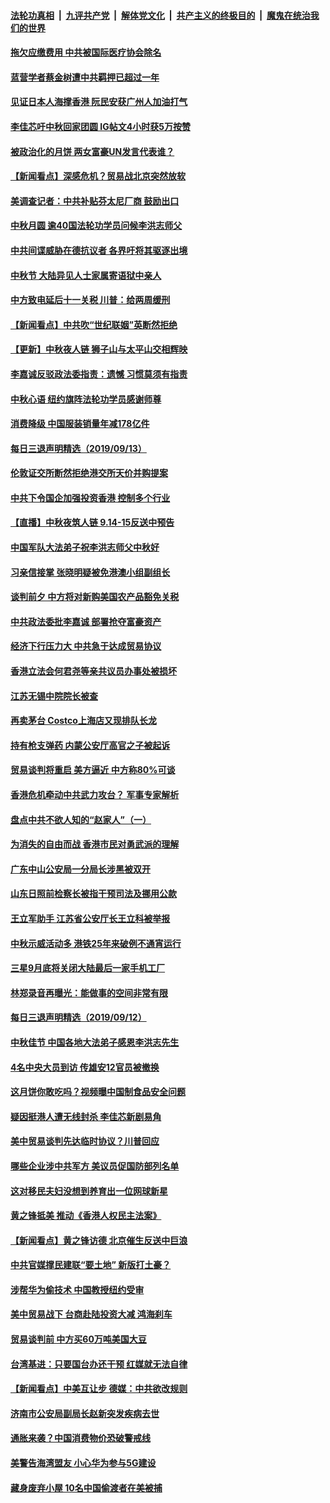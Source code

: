 ####  [法轮功真相](../../../../basic/blob/master/README.md?t=09140013) &nbsp;|&nbsp; [九评共产党](../../../../9ping.md/blob/master/README.md?t=09140013) &nbsp;|&nbsp; [解体党文化](../../../../jtdwh.md/blob/master/README.md?t=09140013)  &nbsp;|&nbsp; [共产主义的终极目的](../../../../gczydzjmd.md/blob/master/README.md?t=09140013) &nbsp;|&nbsp; [魔鬼在统治我们的世界](../../../../mgztzwmdsj.md/blob/master/README.md?t=09140013) 

#### [拖欠应缴费用 中共被国际医疗协会除名](../pages/nsc413/n11520019.md?t=09140013) 

#### [蓝营学者蔡金树遭中共羁押已超过一年](../pages/nsc413/n11518782.md?t=09140013) 

#### [见证日本人海撑香港 阮民安获广州人加油打气](../pages/nsc413/n11519848.md?t=09140013) 

#### [李佳芯吁中秋回家团圆 IG帖文4小时获5万按赞](../pages/nsc413/n11519461.md?t=09140013) 

#### [被政治化的月饼 两女富豪UN发言代表谁？](../pages/nsc413/n11519951.md?t=09140013) 

#### [【新闻看点】深感危机？贸易战北京突然放软](../pages/nsc413/n11519362.md?t=09140013) 

#### [美调查记者：中共补贴芬太尼厂商 鼓励出口](../pages/nsc413/n11518257.md?t=09140013) 

#### [中秋月圆 逾40国法轮功学员问候李洪志师父](../pages/nsc413/n11518812.md?t=09140013) 

#### [中共间谍威胁在德抗议者 各界吁将其驱逐出境](../pages/nsc413/n11519686.md?t=09140013) 

#### [中秋节 大陆异见人士家属寄语狱中亲人](../pages/nsc413/n11519340.md?t=09140013) 

#### [中方致电延后十一关税 川普：给两周缓刑](../pages/nsc413/n11519697.md?t=09140013) 

#### [【新闻看点】中共吹“世纪联姻”英断然拒绝](../pages/nsc413/n11519729.md?t=09140013) 

#### [【更新】中秋夜人链 狮子山与太平山交相辉映](../pages/nsc413/n11517995.md?t=09140013) 

#### [李嘉诚反驳政法委指责：遗憾 习惯莫须有指责](../pages/nsc413/n11519711.md?t=09140013) 

#### [中秋心语 纽约旗阵法轮功学员感谢师尊](../pages/nsc413/n11519516.md?t=09140013) 

#### [消费降级 中国服装销量年减178亿件](../pages/nsc413/n11519541.md?t=09140013) 

#### [每日三退声明精选（2019/09/13）](../pages/nsc413/n11519642.md?t=09140013) 

#### [伦敦证交所断然拒绝港交所天价并购提案](../pages/nsc413/n11519349.md?t=09140013) 


#### [中共下令国企加强投资香港 控制多个行业](../pages/nsc413/n11519346.md?t=09140013) 

#### [【直播】中秋夜筑人链 9.14-15反送中预告](../pages/nsc413/n11517259.md?t=09140013) 

#### [中国军队大法弟子祝李洪志师父中秋好](../pages/nsc413/n11519158.md?t=09140013) 

#### [习亲信接掌 张晓明疑被免港澳小组副组长](../pages/nsc413/n11519258.md?t=09140013) 

#### [谈判前夕 中方将对新购美国农产品豁免关税](../pages/nsc413/n11519156.md?t=09140013) 

#### [中共政法委批李嘉诚 部署抢夺富豪资产](../pages/nsc413/n11519201.md?t=09140013) 

#### [经济下行压力大 中共急于达成贸易协议](../pages/nsc413/n11518953.md?t=09140013) 

#### [香港立法会何君尧等亲共议员办事处被损坏](../pages/nsc413/n11518861.md?t=09140013) 

#### [江苏无锡中院院长被查](../pages/nsc413/n11518987.md?t=09140013) 

#### [再卖茅台 Costco上海店又现排队长龙](../pages/nsc413/n11518353.md?t=09140013) 

#### [持有枪支弹药 内蒙公安厅高官之子被起诉](../pages/nsc413/n11518931.md?t=09140013) 

#### [贸易谈判将重启 美方逼近 中方称80%可谈](../pages/nsc413/n11517596.md?t=09140013) 

#### [香港危机牵动中共武力攻台？ 军事专家解析](../pages/nsc413/n11505614.md?t=09140013) 

#### [盘点中共不欲人知的“赵家人”（一）](../pages/nsc413/n11517792.md?t=09140013) 

#### [为消失的自由而战 香港市民对勇武派的理解](../pages/nsc413/n11507524.md?t=09140013) 

#### [广东中山公安局一分局长涉黑被双开](../pages/nsc413/n11518438.md?t=09140013) 

#### [山东日照前检察长被指干预司法及挪用公款](../pages/nsc413/n11518593.md?t=09140013) 

#### [王立军助手 江苏省公安厅长王立科被举报](../pages/nsc413/n11517714.md?t=09140013) 

#### [中秋示威活动多 港铁25年来破例不通宵运行](../pages/nsc413/n11518344.md?t=09140013) 

#### [三星9月底将关闭大陆最后一家手机工厂](../pages/nsc413/n11518317.md?t=09140013) 

#### [林郑录音再曝光：能做事的空间非常有限](../pages/nsc413/n11518158.md?t=09140013) 

#### [每日三退声明精选（2019/09/12）](../pages/nsc413/n11518121.md?t=09140013) 

#### [中秋佳节 中国各地大法弟子感恩李洪志先生](../pages/nsc413/n11516216.md?t=09140013) 

#### [4名中央大员到访 传雄安12官员被撤换](../pages/nsc413/n11517644.md?t=09140013) 

#### [这月饼你敢吃吗？视频曝中国制食品安全问题](../pages/nsc413/n11517882.md?t=09140013) 

#### [疑因挺港人遭无线封杀 李佳芯新剧易角](../pages/nsc413/n11517535.md?t=09140013) 

#### [美中贸易谈判先达临时协议？川普回应](../pages/nsc413/n11517746.md?t=09140013) 

#### [哪些企业涉中共军方 美议员促国防部列名单](../pages/nsc413/n11517663.md?t=09140013) 

#### [这对移民夫妇没想到养育出一位网球新星](../pages/nsc413/n11517682.md?t=09140013) 

#### [黄之锋抵美 推动《香港人权民主法案》](../pages/nsc413/n11517376.md?t=09140013) 

#### [【新闻看点】黄之锋访德 北京催生反送中巨浪](../pages/nsc413/n11517328.md?t=09140013) 

#### [中共官媒撑民建联“要土地” 新版打土豪？](../pages/nsc413/n11517664.md?t=09140013) 

#### [涉帮华为偷技术 中国教授纽约受审](../pages/nsc413/n11515699.md?t=09140013) 

#### [美中贸易战下 台商赴陆投资大减 鸿海刹车](../pages/nsc413/n11517265.md?t=09140013) 

#### [贸易谈判前 中方买60万吨美国大豆](../pages/nsc413/n11517613.md?t=09140013) 

#### [台湾基进：只要国台办还干预 红媒就无法自律](../pages/nsc413/n11516173.md?t=09140013) 

#### [【新闻看点】中美互让步 德媒：中共欲改规则](../pages/nsc413/n11517200.md?t=09140013) 

#### [济南市公安局副局长赵新突发疾病去世](../pages/nsc413/n11517552.md?t=09140013) 

#### [通胀来袭？中国消费物价恐破警戒线](../pages/nsc413/n11517388.md?t=09140013) 

#### [美警告海湾盟友 小心华为参与5G建设](../pages/nsc413/n11517472.md?t=09140013) 

#### [藏身废弃小屋 10名中国偷渡者在美被捕](../pages/nsc413/n11517204.md?t=09140013) 

